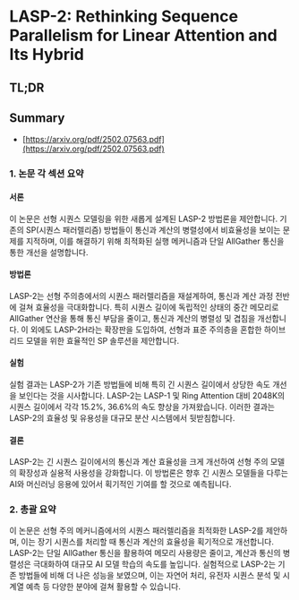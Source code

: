 # LASP-2: Rethinking Sequence Parallelism for Linear Attention and Its Hybrid
## TL;DR
## Summary
- [https://arxiv.org/pdf/2502.07563.pdf](https://arxiv.org/pdf/2502.07563.pdf)

### 1. 논문 각 섹션 요약

#### 서론
이 논문은 선형 시퀀스 모델링을 위한 새롭게 설계된 LASP-2 방법론을 제안합니다. 기존의 SP(시퀀스 패러렐리즘) 방법들이 통신과 계산의 병렬성에서 비효율성을 보이는 문제를 지적하며, 이를 해결하기 위해 최적화된 실행 메커니즘과 단일 AllGather 통신을 통한 개선을 설명합니다.

#### 방법론
LASP-2는 선형 주의층에서의 시퀀스 패러렐리즘을 재설계하여, 통신과 계산 과정 전반에 걸쳐 효율성을 극대화합니다. 특히 시퀀스 길이에 독립적인 상태의 중간 메모리로 AllGather 연산을 통해 통신 부담을 줄이고, 통신과 계산의 병렬성 및 겹침을 개선합니다. 이 외에도 LASP-2H라는 확장판을 도입하여, 선형과 표준 주의층을 혼합한 하이브리드 모델을 위한 효율적인 SP 솔루션을 제안합니다.

#### 실험
실험 결과는 LASP-2가 기존 방법들에 비해 특히 긴 시퀀스 길이에서 상당한 속도 개선을 보인다는 것을 시사합니다. LASP-2는 LASP-1 및 Ring Attention 대비 2048K의 시퀀스 길이에서 각각 15.2%, 36.6%의 속도 향상을 가져왔습니다. 이러한 결과는 LASP-2의 효율성 및 유용성을 대규모 분산 시스템에서 뒷받침합니다.

#### 결론
LASP-2는 긴 시퀀스 길이에서의 통신과 계산 효율성을 크게 개선하여 선형 주의 모델의 확장성과 실용적 사용성을 강화합니다. 이 방법론은 향후 긴 시퀀스 모델들을 다루는 AI와 머신러닝 응용에 있어서 획기적인 기여를 할 것으로 예측됩니다.

### 2. 총괄 요약
이 논문은 선형 주의 메커니즘에서의 시퀀스 패러렐리즘을 최적화한 LASP-2를 제안하며, 이는 장기 시퀀스를 처리할 때 통신과 계산의 효율성을 획기적으로 개선합니다. LASP-2는 단일 AllGather 통신을 활용하여 메모리 사용량은 줄이고, 계산과 통신의 병렬성은 극대화하여 대규모 AI 모델 학습의 속도를 높입니다. 실험적으로 LASP-2는 기존 방법들에 비해 더 나은 성능을 보였으며, 이는 자연어 처리, 유전자 시퀀스 분석 및 시계열 예측 등 다양한 분야에 걸쳐 활용할 수 있습니다.